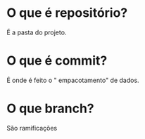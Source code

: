 # O que é repositório? 
É  a pasta do projeto.
# O que é commit?
É onde é feito o " empacotamento" de dados.
# O que branch?
São ramificações 

